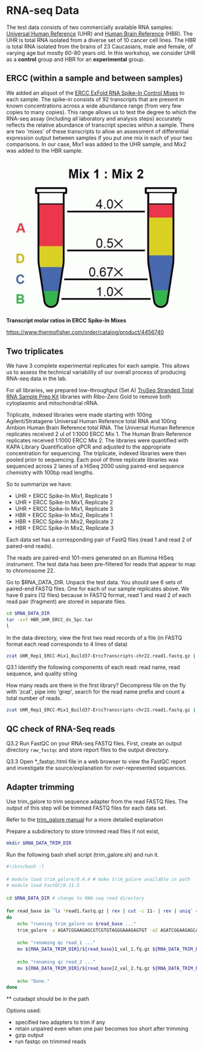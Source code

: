 # RNA-seq Data

The test data consists of two commercially available RNA samples: [Universal Human Reference](https://github.com/griffithlab/rnaseq_tutorial/wiki/ResourceFiles/UHR.pdf) (UHR) and [Human Brain Reference](https://github.com/griffithlab/rnaseq_tutorial/wiki/ResourceFiles/HBR.pdf) (HBR). The UHR is total RNA isolated from a diverse set of 10 cancer cell lines. The HBR is total RNA isolated from the brains of 23 Caucasians, male and female, of varying age but mostly 60-80 years old. In this workshop, we consider UHR as a **control** group and HBR for an **experimental** group.

## ERCC (within a sample and between samples)
We added an aliquot of the [ERCC ExFold RNA Spike-In Control Mixes](https://github.com/griffithlab/rnaseq_tutorial/wiki/ResourceFiles/ERCC.pdf) to each sample. The spike-in consists of 92 transcripts that are present in known concentrations across a wide abundance range (from very few copies to many copies). This range allows us to test the degree to which the RNA-seq assay (including all laboratory and analysis steps) accurately reflects the relative abundance of transcript species within a sample. There are two 'mixes' of these transcripts to allow an assessment of differential expression output between samples if you put one mix in each of your two comparisons. In our case, Mix1 was added to the UHR sample, and Mix2 was added to the HBR sample.

![ercc_mix](images/ERCC-f1.jpg)
**Transcript molar ratios in ERCC Spike-In Mixes**

https://www.thermofisher.com/order/catalog/product/4456740

## Two triplicates
We have 3 complete experimental replicates for each sample. This allows us to assess the technical variability of our overall process of producing RNA-seq data in the lab.

For all libraries, we prepared low-throughput (Set A) [TruSeq Stranded Total RNA Sample Prep Kit](http://products.illumina.com/products/truseq_stranded_total_rna_sample_prep_kit.html) libraries with Ribo-Zero Gold to remove both cytoplasmic and mitochondrial rRNA.

Triplicate, indexed libraries were made starting with 100ng Agilent/Stratagene Universal Human Reference total RNA and 100ng Ambion Human Brain Reference total RNA. The Universal Human Reference replicates received 2 ul of 1:1000 ERCC Mix 1. The Human Brain Reference replicates received 1:1000 ERCC Mix 2. The libraries were quantified with KAPA Library Quantification qPCR and adjusted to the appropriate concentration for sequencing. The triplicate, indexed libraries were then pooled prior to sequencing. Each pool of three replicate libraries was sequenced across 2 lanes of a HiSeq 2000 using paired-end sequence chemistry with 100bp read lengths.

So to summarize we have:

- UHR + ERCC Spike-In Mix1, Replicate 1
- UHR + ERCC Spike-In Mix1, Replicate 2
- UHR + ERCC Spike-In Mix1, Replicate 3
- HBR + ERCC Spike-In Mix2, Replicate 1
- HBR + ERCC Spike-In Mix2, Replicate 2
- HBR + ERCC Spike-In Mix2, Replicate 3

Each data set has a corresponding pair of FastQ files (read 1 and read 2 of paired-end reads).

The reads are paired-end 101-mers generated on an Illumina HiSeq instrument. The test data has been pre-filtered for reads that appear to map to chromosome 22.

Go to $RNA_DATA_DIR. Unpack the test data. You should see 6 sets of paired-end FASTQ files. One for each of our sample replicates above. We have 6 pairs (12 files) because in FASTQ format, read 1 and read 2 of each read pair (fragment) are stored in separate files.

```bash
cd $RNA_DATA_DIR
tar -xvf HBR_UHR_ERCC_ds_5pc.tar
l
```

In the data directory, view the first two read records of a file (in FASTQ format each read corresponds to 4 lines of data)

```bash
zcat UHR_Rep1_ERCC-Mix1_Build37-ErccTranscripts-chr22.read1.fastq.gz | head -n 8
```

Q3.1 Identify the following components of each read: read name, read sequence, and quality string

How many reads are there in the first library? Decompress file on the fly with 'zcat', pipe into 'grep', search for the read name prefix and count a total number of reads.


```bash
zcat UHR_Rep1_ERCC-Mix1_Build37-ErccTranscripts-chr22.read1.fastq.gz | grep -Pc "^\@HWI"
```

## QC check of RNA-Seq reads
Q3.2 Run FastQC on your RNA-seq FASTQ files. First, create an output directory `raw_fastqc` and store report files to the output directory.

Q3.3 Open *_fastqc.html file in a web browser to view the FastQC report and investigate the source/explanation for over-represented sequences.

## Adapter trimming
Use trim_galore to trim sequence adapter from the read FASTQ files. The output of this step will be trimmed FASTQ files for each data set.

Refer to the [trim_galore manual](https://github.com/FelixKrueger/TrimGalore) for a more detailed explanation

Prepare a subdirectory to store trimmed read files if not exist,
```bash
mkdir $RNA_DATA_TRIM_DIR
``` 

Run the following bash shell script (trim_galore.sh) and run it.
 
```bash
#!/bin/bash -l

# module load trim_galore/0.4.4 # make trim_galore available in path
# module load FastQC/0.11.5

cd $RNA_DATA_DIR # change to RNA-seq read directory

for read_base in `ls *read1.fastq.gz | rev | cut -c 11- | rev | uniq` # list base file names to process
do
    echo "running trim_galore on $read_base ..."
    trim_galore -a AGATCGGAAGAGCGTCGTGTAGGGAAAGAGTGT -a2 AGATCGGAAGAGCACACGTCTGAACTCCAGTCAC --paired --retain_unpaired --gzip --fastqc -o $RNA_DATA_TRIM_DIR ${read_base}1.fastq.gz ${read_base}2.fastq.gz
    
    echo "renaming qc read_1 ..." 
    mv ${RNA_DATA_TRIM_DIR}/${read_base}1_val_1.fq.gz ${RNA_DATA_TRIM_DIR}/${read_base}1.fastq.gz
    
    echo "renaming qc read_2 ..."
    mv ${RNA_DATA_TRIM_DIR}/${read_base}2_val_2.fq.gz ${RNA_DATA_TRIM_DIR}/${read_base}2.fastq.gz
    
    echo "Done."
done
```

** cutadapt should be in the path

Options used:
- specified two adapters to trim if any
- retain unpaired even when one pair becomes too short after trimming
- gzip output
- run fastqc on trimmed reads
